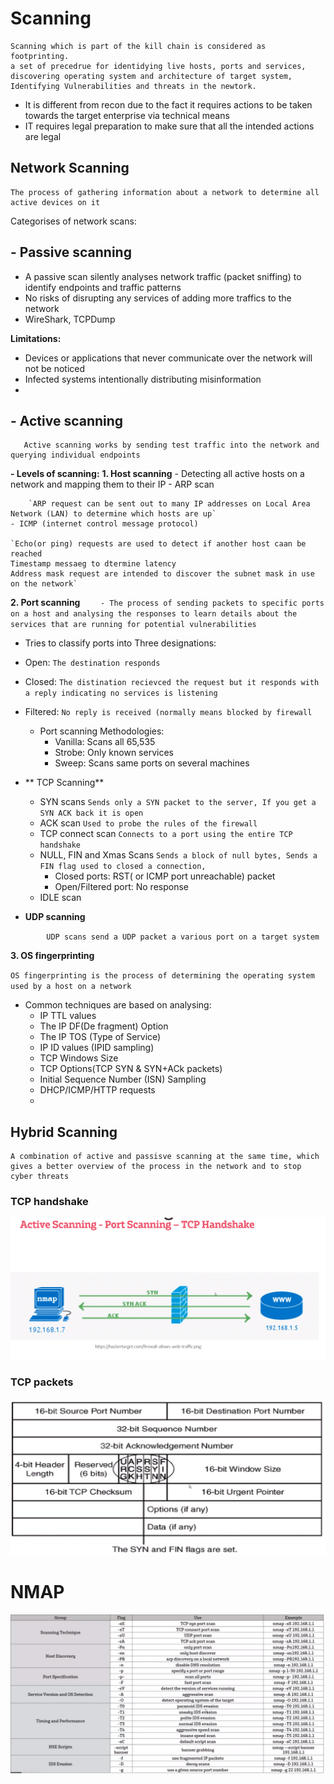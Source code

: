 # Scanning 

    Scanning which is part of the kill chain is considered as footprinting. 
    a set of precedrue for identidying live hosts, ports and services, discovering operating system and architecture of target system,
    Identifying Vulnerabilities and threats in the newtork.

- It is different from recon due to the fact it requires actions to be taken towards the target enterprise via technical means
- IT requires legal preparation to make sure that all the intended actions are legal 

## Network Scanning
    The process of gathering information about a network to determine all active devices on it 
Categorises of network scans:
## - Passive scanning
- A passive scan silently analyses network traffic (packet sniffing) to identify endpoints and traffic patterns
- No risks of disrupting any services of adding more traffics to the network
- WireShark, TCPDump

**Limitations:**
- Devices or applications that never communicate over the network will not be noticed
- Infected systems intentionally distributing misinformation
- 

## - Active scanning 
       Active scanning works by sending test traffic into the network and querying individual endpoints
**- Levels of scanning:**
**1. Host scanning**
    - Detecting all active hosts on a network and mapping them to their IP
    - ARP scan
      
        `ARP request can be sent out to many IP addresses on Local Area Network (LAN) to determine which hosts are up`
    - ICMP (internet control message protocol) 
      
    `Echo(or ping) requests are used to detect if another host caan be reached
    Timestamp messaeg to dtermine latency
    Address mask request are intended to discover the subnet mask in use on the network`
**2. Port scanning**
`    - The process of sending packets to specific ports on a host and analysing the responses to learn details about the services that are running for potential vulnerabilities`
   - Tries to classify ports into Three designations:



- Open: `The destination responds`

     
- Closed: `The distination recievced the request but it responds with a reply indicating no services is listening`


- Filtered: `No reply is received (normally means blocked by firewall `

    - Port scanning Methodologies:
        - Vanilla: Scans all 65,535
        - Strobe: Only known services
        - Sweep: Scans same ports on several machines
    

- ** TCP Scanning**
  - SYN scans
  `Sends only a SYN packet to the server, If you get a SYN ACK back it is open`
  - ACK scan 
    `Used to probe the rules of the firewall `
  - TCP connect scan
    `Connects to a port using the entire TCP handshake` 
  - NULL, FIN and Xmas Scans
    `Sends a block of null bytes, Sends a FIN flag used to closed a connection, `
    - Closed ports: RST( or ICMP port unreachable) packet
    - Open/Filtered port: No response  
  - IDLE scan

- **UDP scanning** 

`        UDP scans send a UDP packet a various port on a target system`

**3. OS fingerprinting**

`OS fingerprinting is the process of determining the operating system used by a host on a network`
* Common techniques are based on analysing:
    - IP TTL values 
    - The IP DF(De fragment) Option
    - The IP TOS (Type of Service)
    - IP ID values (IPID sampling)
    - TCP Windows Size
    - TCP Options(TCP SYN & SYN+ACk packets)
    - Initial Sequence Number (ISN) Sampling
    - DHCP/ICMP/HTTP requests
    - 
        
## Hybrid Scanning

    A combination of active and passisve scanning at the same time, which gives a better overview of the process in the network and to stop cyber threats


  ### TCP handshake
![img_37.png](img_37.png)
### TCP packets 
![img_38.png](img_38.png)

# NMAP
![img_39.png](img_39.png)